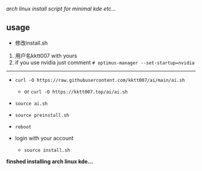 *arch linux install script for minimal kde etc...*

## usage
- 修改install.sh
 1. 用户名kktt007 with yours
 2. if you use nvidia just comment `# optimus-manager --set-startup=nvidia`
 
 ---
 
- `curl -O https://raw.githubusercontent.com/kktt007/ai/main/ai.sh`

  - or `curl -O https://kktt007.top/ai/ai.sh`

- `source ai.sh`

- `source preinstall.sh`

- `reboot`

- login with your account
  - `source install.sh`

**finshed installing arch linux kde...**
